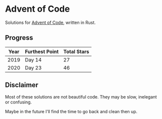 # Advent of Code

Solutions for [Advent of Code](https://adventofcode.com/), written in Rust.

## Progress

| Year | Furthest Point | Total Stars |
| ---- | -------------- | ----------- |
| 2019 | Day 14         | 27          |
| 2020 | Day 23         | 46          |

## Disclaimer

Most of these solutions are not beautiful code. They may be slow, inelegant or confusing.

Maybe in the future I'll find the time to go back and clean then up.
